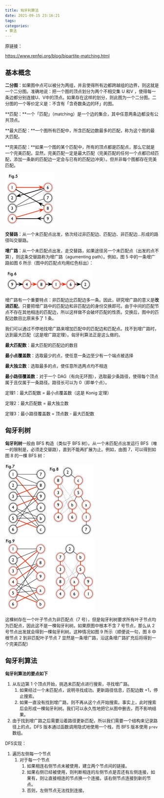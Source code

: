 ```yaml
---
title: 匈牙利算法
date: 2021-09-15 23:16:21
tags:
categories:
- 算法
---
```




原链接：

https://www.renfei.org/blog/bipartite-matching.html

<!--more-->

## 基本概念

**二分图**：如果图中点可以被分为两组，并且使得所有边都跨越组的边界，则这就是一个二分图。准确地说：把一个图的顶点划分为两个不相交集 U 和V ，使得每一条边都分别连接U、V中的顶点。如果存在这样的划分，则此图为一个二分图。二分图的一个等价定义是：不含有「含奇数条边的环」的图。

**匹配：**一个「匹配」（matching）是一个边的集合，其中任意两条边都没有公共顶点。

**最大匹配：**一个图所有匹配中，所含匹配边数最多的匹配，称为这个图的最大匹配。

**完美匹配：**如果一个图的某个匹配中，所有的顶点都是匹配点，那么它就是一个完美匹配。显然，完美匹配一定是最大匹配（完美匹配的任何一个点都已经匹配，添加一条新的匹配边一定会与已有的匹配边冲突）。但并非每个图都存在完美匹配。

![5](_attachments/ec8ed19c8776fcb71d079a145bb6fd72.png)

**交替路**：从一个未匹配点出发，依次经过非匹配边、匹配边、非匹配边…形成的路径叫交替路。

**增广路**：从一个未匹配点出发，走交替路，如果途径另一个未匹配点（出发的点不算），则这条交替路称为增广路（agumenting path）。例如，图 5 中的一条增广路如图 6 所示（图中的匹配点均用红色标出）：

![6](_attachments/2e8d5ed0b0409ecb174375114dd70e4b.png)

增广路有一个重要特点：非匹配边比匹配边多一条。因此，研究增广路的意义是**改进匹配**。只要把增广路中的匹配边和非匹配边的身份交换即可。由于中间的匹配节点不存在其他相连的匹配边，所以这样做不会破坏匹配的性质。交换后，图中的匹配边数目比原来多了 1 条。

我们可以通过不停地找增广路来增加匹配中的匹配边和匹配点。找不到增广路时，达到最大匹配（这是增广路定理）。匈牙利算法正是这么做的。

**最大匹配数**：最大匹配的匹配边的数目

**最小点覆盖数**：选取最少的点，使任意一条边至少有一个端点被选择

**最大独立数**：选取最多的点，使任意所选两点均不相连

**最小路径覆盖数**：对于一个 DAG（有向无环图），选取最少条路径，使得每个顶点属于且仅属于一条路径。路径长可以为 0（即单个点）。

定理1：最大匹配数 = 最小点覆盖数（这是 Konig 定理）

定理2：最大匹配数 = 最大独立数

定理3：最小路径覆盖数 = 顶点数 - 最大匹配数

## 匈牙利树

**匈牙利树**一般由 BFS 构造（类似于 BFS 树）。从一个未匹配点出发运行 BFS（唯一的限制是，必须走交替路），直到不能再扩展为止。例如，由图 7，可以得到如图 8 的一棵 BFS 树：

![7](_attachments/88c919f619631988dc3c7af21ed59033.png)  ![8](_attachments/55949ab7133134703879403680eca5a4.png)  ![9](_attachments/57570a7c748d5893a6f71737272410ed.png)

这棵树存在一个叶子节点为非匹配点（7 号），但是匈牙利树要求所有叶子节点均为匹配点，因此这不是一棵匈牙利树。如果原图中根本不含 7 号节点，那么从 2 号节点出发就会得到一棵匈牙利树。这种情况如图 9 所示（顺便说一句，图 8 中根节点 2 到非匹配叶子节点 7 显然是一条增广路，沿这条增广路扩充后将得到一个完美匹配）

## 匈牙利算法

**匈牙利算法的要点如下**

1. 从左边第 1 个顶点开始，挑选未匹配点进行搜索，寻找增广路。
    1. 如果经过一个未匹配点，说明寻找成功。更新路径信息，匹配边数 +1，停止搜索。
    2. 如果一直没有找到增广路，则不再从这个点开始搜索。事实上，此时搜索后会形成一棵匈牙利树。我们可以永久性地把它从图中删去，而不影响结果。
2. 由于找到增广路之后需要沿着路径更新匹配，所以我们需要一个结构来记录路径上的点。DFS 版本通过函数调用隐式地使用一个栈，而 BFS 版本使用 `prev` 数组。

DFS实现：

1. 遍历左侧每一个节点
    1. 对于每一个节点
        1. 如果相连右侧节点未被使用，建立两个节点间的链接。
        2. 如果右侧已经被使用，则判断相连的左侧节点是否还有左侧连接，如果有，则让直接相连的节点换一个连接。该右侧节点连接到新的节点。
        3. 否则，左侧节点无法找到连接。
